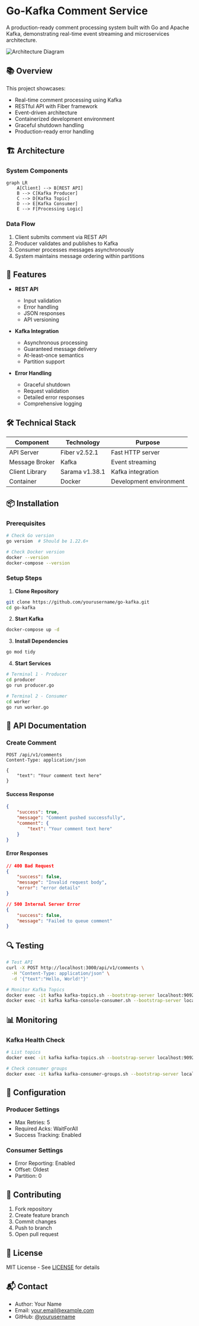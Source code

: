 # Go-Kafka Comment Service

A production-ready comment processing system built with Go and Apache Kafka, demonstrating real-time event streaming and microservices architecture.

![Architecture Diagram](./docs/architecture.png)

## 📚 Overview

This project showcases:
- Real-time comment processing using Kafka
- RESTful API with Fiber framework
- Event-driven architecture
- Containerized development environment
- Graceful shutdown handling
- Production-ready error handling

## 🏗️ Architecture

### System Components

```mermaid
graph LR
    A[Client] --> B[REST API]
    B --> C[Kafka Producer]
    C --> D[Kafka Topic]
    D --> E[Kafka Consumer]
    E --> F[Processing Logic]
```

### Data Flow
1. Client submits comment via REST API
2. Producer validates and publishes to Kafka
3. Consumer processes messages asynchronously
4. System maintains message ordering within partitions

## 🚀 Features

- **REST API**
  - Input validation
  - Error handling
  - JSON responses
  - API versioning

- **Kafka Integration**
  - Asynchronous processing
  - Guaranteed message delivery
  - At-least-once semantics
  - Partition support

- **Error Handling**
  - Graceful shutdown
  - Request validation
  - Detailed error responses
  - Comprehensive logging

## 🛠️ Technical Stack

| Component | Technology | Purpose |
|-----------|------------|---------|
| API Server | Fiber v2.52.1 | Fast HTTP server |
| Message Broker | Kafka | Event streaming |
| Client Library | Sarama v1.38.1 | Kafka integration |
| Container | Docker | Development environment |

## 📦 Installation

### Prerequisites
```bash
# Check Go version
go version  # Should be 1.22.6+

# Check Docker version
docker --version
docker-compose --version
```

### Setup Steps

1. **Clone Repository**
```bash
git clone https://github.com/yourusername/go-kafka.git
cd go-kafka
```

2. **Start Kafka**
```bash
docker-compose up -d
```

3. **Install Dependencies**
```bash
go mod tidy
```

4. **Start Services**
```bash
# Terminal 1 - Producer
cd producer
go run producer.go

# Terminal 2 - Consumer
cd worker
go run worker.go
```

## 📝 API Documentation

### Create Comment
```http
POST /api/v1/comments
Content-Type: application/json

{
    "text": "Your comment text here"
}
```

#### Success Response
```json
{
    "success": true,
    "message": "Comment pushed successfully",
    "comment": {
        "text": "Your comment text here"
    }
}
```

#### Error Responses
```json
// 400 Bad Request
{
    "success": false,
    "message": "Invalid request body",
    "error": "error details"
}

// 500 Internal Server Error
{
    "success": false,
    "message": "Failed to queue comment"
}
```

## 🔍 Testing

```bash
# Test API
curl -X POST http://localhost:3000/api/v1/comments \
  -H "Content-Type: application/json" \
  -d '{"text":"Hello, World!"}'

# Monitor Kafka Topics
docker exec -it kafka kafka-topics.sh --bootstrap-server localhost:9092 --list
docker exec -it kafka kafka-console-consumer.sh --bootstrap-server localhost:9092 --topic comments --from-beginning
```

## 📊 Monitoring

### Kafka Health Check
```bash
# List topics
docker exec -it kafka kafka-topics.sh --bootstrap-server localhost:9092 --list

# Check consumer groups
docker exec -it kafka kafka-consumer-groups.sh --bootstrap-server localhost:9092 --list
```

## 🔧 Configuration

### Producer Settings
- Max Retries: 5
- Required Acks: WaitForAll
- Success Tracking: Enabled

### Consumer Settings
- Error Reporting: Enabled
- Offset: Oldest
- Partition: 0

## 🤝 Contributing

1. Fork repository
2. Create feature branch
3. Commit changes
4. Push to branch
5. Open pull request

## 📄 License

MIT License - See [LICENSE](LICENSE) for details

## 📬 Contact

- Author: Your Name
- Email: your.email@example.com
- GitHub: [@yourusername](https://github.com/yourusername)
